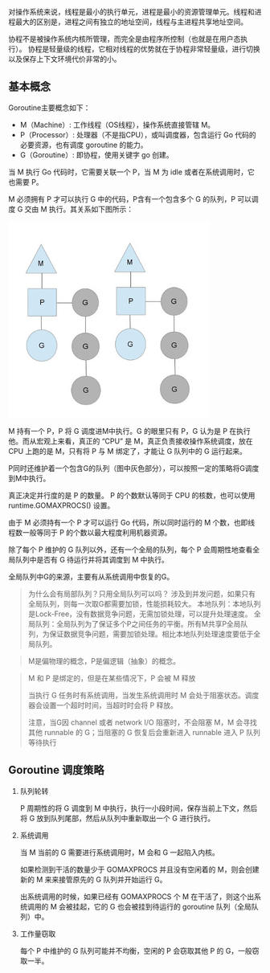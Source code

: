 对操作系统来说，线程是最小的执行单元，进程是最小的资源管理单元。线程和进程最大的区别是，进程之间有独立的地址空间，线程与主进程共享地址空间。

协程不是被操作系统内核所管理，而完全是由程序所控制（也就是在用户态执行）。
协程是轻量级的线程，它相对线程的优势就在于协程非常轻量级，进行切换以及保存上下文环境代价非常的小。


## 基本概念


Goroutine主要概念如下：
* M（Machine）: 工作线程（OS线程），操作系统直接管辖 M。
* P（Processor）: 处理器（不是指CPU），或叫调度器，包含运行 Go 代码的必要资源，也有调度 goroutine 的能力。
* G（Goroutine）: 即协程，使用关键字 go 创建。


当 M 执行 Go 代码时，它需要关联一个 P，当 M 为 idle 或者在系统调用时，它也需要 P。

M 必须拥有 P 才可以执行 G 中的代码，P含有一个包含多个 G 的队列，P 可以调度 G 交由 M 执行。其关系如下图所示：

![](images/mpg.jpg)


M 持有一个 P，P 将 G 调度进M中执行。G 的眼里只有 P，G 认为是 P 在执行他。而从宏观上来看，真正的 “CPU” 是 M，真正负责接收操作系统调度，放在 CPU 上跑的是 M，只有将 P 与 M 绑定了，才能让 G 队列中的 G 运行起来。

P同时还维护着一个包含G的队列（图中灰色部分），可以按照一定的策略将G调度到M中执行。

真正决定并行度的是 P 的数量。
P 的个数默认等同于 CPU 的核数，也可以使用 runtime.GOMAXPROCS() 设置。

由于 M 必须持有一个 P 才可以运行 Go 代码，所以同时运行的 M 个数，也即线程数一般等同于 P 的个数以最大程度利用机器资源。


除了每个 P 维护的 G 队列以外，还有一个全局的队列，每个 P 会周期性地查看全局队列中是否有 G 待运行并将其调度到 M 中执行。

全局队列中G的来源，主要有从系统调用中恢复的G。

>为什么会有局部队列？只用全局队列可以吗？
>涉及到并发问题，如果只有全局队列，则每一次取G都需要加锁，性能损耗较大。
>本地队列：本地队列是Lock-Free，没有数据竞争问题，无需加锁处理，可以提升处理速度。
>全局队列：全局队列为了保证多个P之间任务的平衡。所有M共享P全局队列，为保证数据竞争问题，需要加锁处理。相比本地队列处理速度要低于全局队列。

>M是偏物理的概念，P是偏逻辑（抽象）的概念。

> M 和 P 是绑定的，但是在某些情况下，P 会被 M 释放
> 
> 当执行 G 任务时有系统调用，当发生系统调用时 M 会处于阻塞状态。调度器会设置一个超时时间，当超时时会将 P 释放。
> 
> 注意，当G因 channel 或者 network I/O 阻塞时，不会阻塞 M，M 会寻找其他 runnable 的 G；当阻塞的 G 恢复后会重新进入 runnable 进入 P 队列等待执行




## Goroutine 调度策略

1. 队列轮转

    P 周期性的将 G 调度到 M 中执行，执行一小段时间，保存当前上下文，然后将 G 放到队列尾部，然后从队列中重新取出一个 G 进行执行。


2. 系统调用

    当 M 当前的 G 需要进行系统调用时，M 会和 G 一起陷入内核。

    如果检测到干活的数量少于 GOMAXPROCS 并且没有空闲着的 M，则会创建新的 M 来来接管原先的 G 队列并开始运行 G。

    出系统调用的时候，如果已经有 GOMAXPROCS 个 M 在干活了，则这个出系统调用的 M 会被挂起，它的 G 也会被挂到待运行的 goroutine 队列（全局队列）中。

3. 工作量窃取

    每个 P 中维护的 G 队列可能并不均衡，空闲的 P 会窃取其他 P 的 G，一般窃取一半。